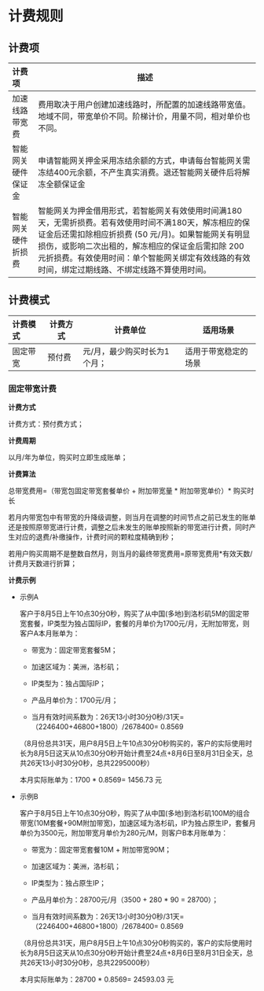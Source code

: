 # **计费规则**

## **计费项**

| 计费项             | 描述                                                         |
| :----------------- | ------------------------------------------------------------ |
| 加速线路带宽费     | 费用取决于用户创建加速线路时，所配置的加速线路带宽值。地域不同，带宽单价不同。阶梯计价，用量不同，相对单价也不同。 |
| 智能网关硬件保证金 | 申请智能网关押金采用冻结余额的方式，申请每台智能网关需冻结400元余额，不产生真实消费。退还智能网关硬件后将解冻全额保证金 |
| 智能网关硬件折损费 | 智能网关为押金借用形式，若智能网关有效使用时间满180天，无需折损费。若有效使用时间不满180天，解冻相应的保证金后还需扣除相应折损费 (50 元/月)。如果智能网关有明显损伤，或影响二次出租的，解冻相应的保证金后需扣除 200 元折损费。有效使用时间：单个智能网关绑定有效线路的有效时间，绑定过期线路、不绑定线路不算使用时间。 |

## **计费模式**

| 计费模式 | 计费方式 | 计费单位                     | 适用场景             |
| :------- | -------- | ---------------------------- | -------------------- |
| 固定带宽 | 预付费   | 元/月，最少购买时长为1个月； | 适用于带宽稳定的场景 |

### **固定带宽计费**

**计费方式** 

计费方式：预付费方式；

**计费周期**

以月/年为单位，购买时立即生成账单；

**计费算法**

总带宽费用=（带宽包固定带宽套餐单价 +  附加带宽量 * 附加带宽单价）* 购买时长

若月内带宽包中有带宽的升降级调整，则当月在调整的时间节点之前已发生的账单还是按照原带宽进行计费，调整之后未发生的账单按照新的带宽进行计费，同时产生对应的退费/补缴操作，计费时间的颗粒度精确到秒；

若用户购买周期不是整数自然月，则当月的最终带宽费用=原带宽费用*有效天数/计费月天数进行折算；

**计费示例**

* 示例A

    客户于8月5日上午10点30分0秒，购买了从中国(多地)到洛杉矶5M的固定带宽套餐，IP类型为独占国际IP，套餐的月单价为1700元/月，无附加带宽，则客户A本月账单为：
    
    * 带宽为：固定带宽套餐5M；    
    
    * 加速区域为：美洲，洛杉矶；
    
    * IP类型为：独占国际IP；
    
    * 产品月单价为：1700元/月；     
    
    * 当月有效时间系数为：26天13小时30分0秒/31天=（2246400+46800+1800）/2678400= 0.8569  
    
    （8月份总共31天，用户8月5日上午10点30分0秒购买的，客户的实际使用时长为8月5日这天从10点30分0秒开始计费至24点+8月6日至8月31日全天，总共26天13小时30分0秒，总共2295000秒）
    
    本月实际账单为：1700 * 0.8569= 1456.73 元



* 示例B

    客户于8月5日上午10点30分0秒，购买了从中国(多地)到洛杉矶100M的组合带宽(10M套餐+90M附加带宽)，加速区域为洛杉矶，IP为独占原生IP，套餐月单价为3500元，附加带宽月单价为280元/M，则客户B本月账单为：
    
    * 带宽为：固定带宽套餐10M + 附加带宽90M；
    
    * 加速区域为：美洲，洛杉矶；
    
    * IP类型为：独占原生IP；
    
    * 产品月单价为：28700元/月（3500 + 280 * 90 = 28700）；     
    
    * 当月有效时间系数为：26天13小时30分0秒/31天=（2246400+46800+1800）/2678400= 0.8569  
    
    （8月份总共31天，用户8月5日上午10点30分0秒购买的，客户的实际使用时长为8月5日这天从10点30分0秒开始计费至24点+8月6日至8月31日全天，总共26天13小时30分0秒，总共2295000秒）
    
    本月实际账单为：28700 * 0.8569= 24593.03 元

